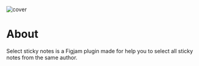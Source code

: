 ![cover](https://user-images.githubusercontent.com/47716021/159270979-4af9f6fd-a563-41f3-8f75-11919a97a249.png)
# About
Select sticky notes is a Figjam plugin made for help you to select all sticky notes from the same author.
